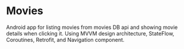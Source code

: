 # Movies
Android app for listing movies from movies DB api and showing movie details when clicking it. Using MVVM design architecture, StateFlow, Coroutines, Retrofit, and Navigation component.
